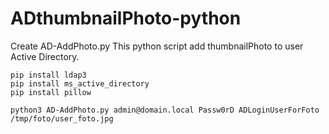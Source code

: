 # ADthumbnailPhoto-python
Create AD-AddPhoto.py
This python script add thumbnailPhoto to user Active Directory.

  ```
  pip install ldap3
  pip install ms_active_directory
  pip install pillow
  ```
  `python3 AD-AddPhoto.py admin@domain.local Passw0rD ADLoginUserForFoto /tmp/foto/user_foto.jpg`
